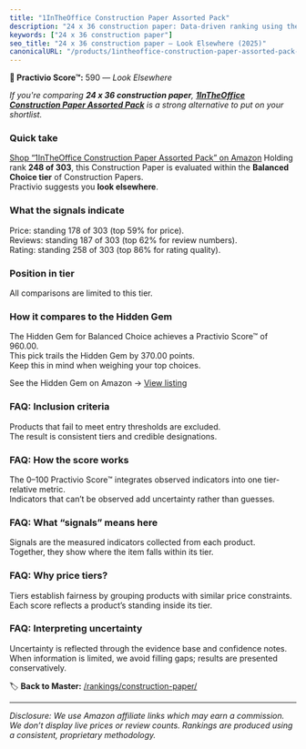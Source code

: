 ```yaml
---
title: "1InTheOffice Construction Paper Assorted Pack"
description: "24 x 36 construction paper: Data-driven ranking using the Practivio Score™. Positioned by quality, value, demand, findability, momentum."
keywords: ["24 x 36 construction paper"]
seo_title: "24 x 36 construction paper — Look Elsewhere (2025)"
canonicalURL: "/products/1intheoffice-construction-paper-assorted-pack-B085RFF2L2/"
---
```


**🚫 Practivio Score™:** 590 — _Look Elsewhere_


*If you're comparing **24 x 36 construction paper**, **[1InTheOffice Construction Paper Assorted Pack](https://www.amazon.com/dp/B085RFF2L2?tag=practivio-20)** is a strong alternative to put on your shortlist.*
### Quick take
[Shop “1InTheOffice Construction Paper Assorted Pack” on Amazon](https://www.amazon.com/dp/B085RFF2L2?tag=practivio-20)
Holding rank **248 of 303**, this Construction Paper is evaluated within the **Balanced Choice tier** of Construction Papers.  
Practivio suggests you **look elsewhere**.

### What the signals indicate
Price: standing 178 of 303 (top 59% for price).  
Reviews: standing 187 of 303 (top 62% for review numbers).  
Rating: standing 258 of 303 (top 86% for rating quality).  

### Position in tier
All comparisons are limited to this tier.

### How it compares to the Hidden Gem
The Hidden Gem for Balanced Choice achieves a Practivio Score™ of 960.00.  
This pick trails the Hidden Gem by 370.00 points.  
Keep this in mind when weighing your top choices.  

See the Hidden Gem on Amazon → [View listing](https://www.amazon.com/dp/B01AW5V7PE?tag=practivio-20)

### FAQ: Inclusion criteria
Products that fail to meet entry thresholds are excluded.  
The result is consistent tiers and credible designations.

### FAQ: How the score works
The 0–100 Practivio Score™ integrates observed indicators into one tier-relative metric.  
Indicators that can’t be observed add uncertainty rather than guesses.

### FAQ: What “signals” means here
Signals are the measured indicators collected from each product.  
Together, they show where the item falls within its tier.

### FAQ: Why price tiers?
Tiers establish fairness by grouping products with similar price constraints.  
Each score reflects a product’s standing inside its tier.

### FAQ: Interpreting uncertainty
Uncertainty is reflected through the evidence base and confidence notes.  
When information is limited, we avoid filling gaps; results are presented conservatively.


🏷️ **Back to Master:** [/rankings/construction-paper/](/rankings/construction-paper/)

---
_Disclosure: We use Amazon affiliate links which may earn a commission. We don’t display live prices or review counts. Rankings are produced using a consistent, proprietary methodology._
